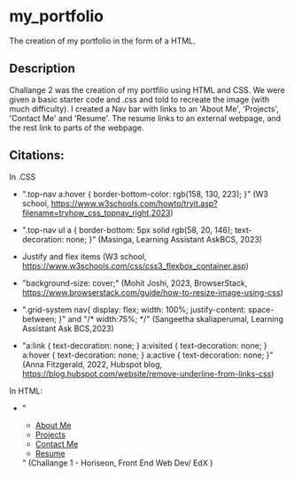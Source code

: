 # my_portfolio
The creation of my portfolio in the form of a HTML.

## Description

Challange 2 was the creation of my portfilio using HTML and CSS.
We were given a basic starter code and .css and told to recreate the image (with much difficulty).
I created a Nav bar with links to an 'About Me', 'Projects', 'Contact Me' and 'Resume'. 
The resume links to an external webpage, and the rest link to parts of the webpage.


## Citations:

In .CSS 
* ".top-nav a:hover {
  border-bottom-color: rgb(158, 130, 223);
}"  (W3 school, https://www.w3schools.com/howto/tryit.asp?filename=tryhow_css_topnav_right,2023)

* ".top-nav ul a {
  border-bottom: 5px solid rgb(58, 20, 146);
  text-decoration: none;
}" (Masinga, Learning Assistant AskBCS, 2023)

* Justify and flex items (W3 school, https://www.w3schools.com/css/css3_flexbox_container.asp)

* "background-size: cover;" (Mohit Joshi, 2023, BrowserStack, https://www.browserstack.com/guide/how-to-resize-image-using-css)

* ".grid-system nav{
  display: flex;
  width: 100%;
  justify-content: space-between;
}" and "/* width:75%; */" (Sangeetha skaliaperumal, Learning Assistant Ask BCS,2023)

* "a:link { text-decoration: none; }
a:visited { text-decoration: none; }
a:hover { text-decoration: none; }
a:active { text-decoration: none; }"
(Anna Fitzgerald, 2022, Hubspot blog, https://blog.hubspot.com/website/remove-underline-from-links-css)




In HTML:
* "<div>
        <ul>
          <li><a href="#about-me">About Me</a></li>
          <li><a href="#projects">Projects</a></li>
          <li><a href="#contact-me">Contact Me</a></li>
          <li><a href="#resume">Resume</a></li>
        </ul>
      </div>" (Challange 1 - Horiseon, Front End Web Dev/ EdX )